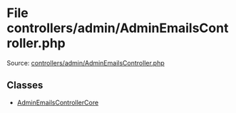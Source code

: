 File controllers/admin/AdminEmailsController.php
=========

Source: [controllers/admin/AdminEmailsController.php](https://github.com/PrestaShop/PrestaShop/blob/1.6.0.3/controllers/admin/AdminEmailsController.php)


Classes
-------

* [AdminEmailsControllerCore](class.AdminEmailsControllerCore.md)


